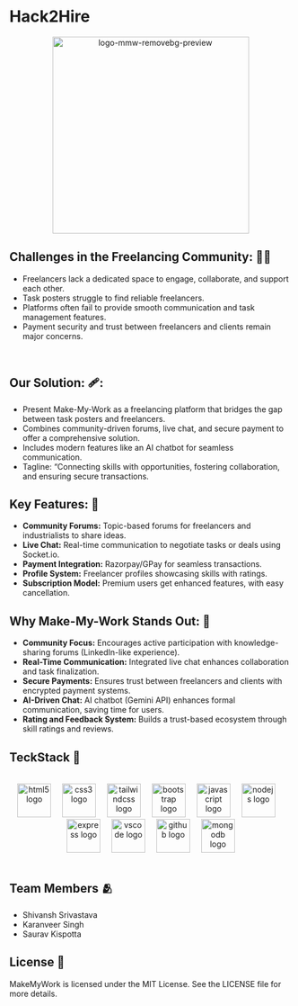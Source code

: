 # Hack2Hire

<div align="center">
    <img src="https://github.com/letscodeshivansh/MakeMyWork-MERN/assets/125864444/ee17cd09-0a7b-4597-8971-5aac0db8596c" alt="logo-mmw-removebg-preview" width="350"/>
</div>

## Challenges in the Freelancing Community: 👷‍♂️

- Freelancers lack a dedicated space to engage, collaborate, and support each other.
- Task posters struggle to find reliable freelancers.
- Platforms often fail to provide smooth communication and task management features.
- Payment security and trust between freelancers and clients remain major concerns.
<br>

## Our Solution: 	🩹:

- Present Make-My-Work as a freelancing platform that bridges the gap between task posters and freelancers.
- Combines community-driven forums, live chat, and secure payment to offer a comprehensive solution.
- Includes modern features like an AI chatbot for seamless communication.
- Tagline: “Connecting skills with opportunities, fostering collaboration, and ensuring secure transactions.
  
## Key Features: 	🤌

- **Community Forums:** Topic-based forums for freelancers and industrialists to share ideas.
- **Live Chat:** Real-time communication to negotiate tasks or deals using Socket.io.
- **Payment Integration:** Razorpay/GPay for seamless transactions.
- **Profile System:** Freelancer profiles showcasing skills with ratings.
- **Subscription Model:** Premium users get enhanced features, with easy cancellation.

## Why Make-My-Work Stands Out: 👑

- **Community Focus:** Encourages active participation with knowledge-sharing forums (LinkedIn-like experience).
- **Real-Time Communication:** Integrated live chat enhances collaboration and task finalization.
- **Secure Payments:** Ensures trust between freelancers and clients with encrypted payment systems.
- **AI-Driven Chat:** AI chatbot (Gemini API) enhances formal communication, saving time for users.
- **Rating and Feedback System:** Builds a trust-based ecosystem through skill ratings and reviews.

## TeckStack 🤖

<br>
<div align="center">
  <img src="https://cdn.jsdelivr.net/gh/devicons/devicon/icons/html5/html5-original.svg" height="60" alt="html5 logo"  />
  <img width="12" />
  <img src="https://cdn.jsdelivr.net/gh/devicons/devicon/icons/css3/css3-original.svg" height="60" alt="css3 logo"  />
  <img width="12" />
  <img src="https://cdn.jsdelivr.net/gh/devicons/devicon/icons/tailwindcss/tailwindcss-original-wordmark.svg" height="60" alt="tailwindcss logo"  />
  <img width="12" />
  <img src="https://cdn.jsdelivr.net/gh/devicons/devicon/icons/bootstrap/bootstrap-original.svg" height="60" alt="bootstrap logo"  />
  <img width="12" />
  <img src="https://cdn.jsdelivr.net/gh/devicons/devicon/icons/javascript/javascript-original.svg" height="60" alt="javascript logo"  />
  <img width="12" />
  <img src="https://cdn.jsdelivr.net/gh/devicons/devicon/icons/nodejs/nodejs-original.svg" height="60" alt="nodejs logo"  />
  <img width="12" />
  <img src="https://cdn.jsdelivr.net/gh/devicons/devicon/icons/express/express-original.svg" height="60" alt="express logo"  />
  <img width="12" />
  <img src="https://cdn.jsdelivr.net/gh/devicons/devicon/icons/vscode/vscode-original.svg" height="60" alt="vscode logo"  />
  <img width="12" />
  <img src="https://cdn.jsdelivr.net/gh/devicons/devicon/icons/github/github-original.svg" height="60" alt="github logo"  />
  <img width="12" />
  <img src="https://cdn.jsdelivr.net/gh/devicons/devicon/icons/mongodb/mongodb-original.svg" height="60" alt="mongodb logo"  />
</div>

<br>

## Team Members 🫂

- Shivansh Srivastava
- Karanveer Singh
- Saurav Kispotta


## License 👮

MakeMyWork is licensed under the MIT License. See the LICENSE file for more details.


